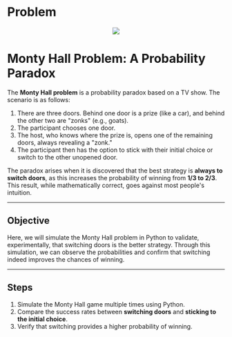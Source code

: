 # Problem

<p align="center">
  <img src="https://github.com/VictorFrancheto/Problem/blob/main/image_problem.JPG" >
</p>

# Monty Hall Problem: A Probability Paradox

The **Monty Hall problem** is a probability paradox based on a TV show. The scenario is as follows:

1. There are three doors. Behind one door is a prize (like a car), and behind the other two are "zonks" (e.g., goats).
2. The participant chooses one door.
3. The host, who knows where the prize is, opens one of the remaining doors, always revealing a "zonk."
4. The participant then has the option to stick with their initial choice or switch to the other unopened door.

The paradox arises when it is discovered that the best strategy is **always to switch doors**, as this increases the probability of winning from **1/3 to 2/3**. This result, while mathematically correct, goes against most people's intuition.

---

## Objective

Here, we will simulate the Monty Hall problem in Python to validate, experimentally, that switching doors is the better strategy. Through this simulation, we can observe the probabilities and confirm that switching indeed improves the chances of winning.

---

## Steps

1. Simulate the Monty Hall game multiple times using Python.
2. Compare the success rates between **switching doors** and **sticking to the initial choice**.
3. Verify that switching provides a higher probability of winning.
